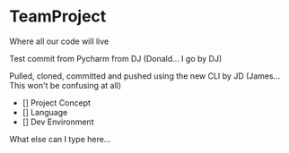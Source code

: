 # TeamProject
Where all our code will live

Test commit from Pycharm from DJ (Donald... I go by DJ)

Pulled, cloned, committed and pushed using the new CLI by JD (James... This won't be confusing at all)
- [] Project Concept
- [] Language
- [] Dev Environment

What else can I type here...